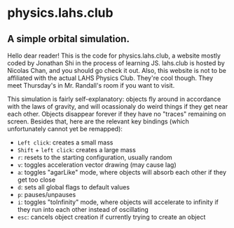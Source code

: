 # physics.lahs.club
## A simple orbital simulation.

Hello dear reader! This is the code for physics.lahs.club, a website mostly coded by Jonathan Shi in the process of learning JS. lahs.club is hosted by Nicolas Chan, and you should go check it out.
Also, this website is not to be affiliated with the actual LAHS Physics Club. They're cool though. They meet Thursday's in Mr. Randall's room if you want to visit.

This simulation is fairly self-explanatory: objects fly around in accordance with the laws of gravity, and will ocassionaly do weird things if they get near each other. Objects disappear forever if they have no "traces" remaining on screen. Besides that, here are the relevant key bindings (which unfortunately cannot yet be remapped):
- `Left click`: creates a small mass
- `Shift` + `left click`: creates a large mass
- `r`: resets to the starting configuration, usually random
- `v`: toggles acceleration vector drawing (may cause lag)
- `a`: toggles "agarLike" mode, where objects will absorb each other if they get too close
- `d`: sets all global flags to default values
- `p`: pauses/unpauses
- `i`: toggles "toInfinity" mode, where objects will accelerate to infinity if they run into each other instead of oscillating
- `esc`: cancels object creation if currently trying to create an object